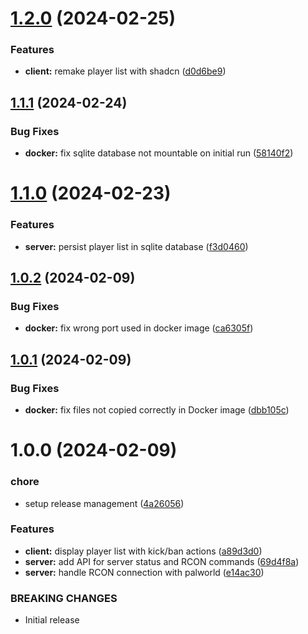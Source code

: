 # [1.2.0](https://github.com/na-ji/palworld-admin/compare/v1.1.1...v1.2.0) (2024-02-25)


### Features

* **client:** remake player list with shadcn ([d0d6be9](https://github.com/na-ji/palworld-admin/commit/d0d6be970f87d3e9b18e753ddc772ba17b0cd08b))

## [1.1.1](https://github.com/na-ji/palworld-admin/compare/v1.1.0...v1.1.1) (2024-02-24)


### Bug Fixes

* **docker:** fix sqlite database not mountable on initial run ([58140f2](https://github.com/na-ji/palworld-admin/commit/58140f27f9c1d74ec2e38966a968aecb87db0ede))

# [1.1.0](https://github.com/na-ji/palworld-admin/compare/v1.0.2...v1.1.0) (2024-02-23)


### Features

* **server:** persist player list in sqlite database ([f3d0460](https://github.com/na-ji/palworld-admin/commit/f3d0460688d25a5d486e547351ea6ad320377e33))

## [1.0.2](https://github.com/na-ji/palworld-admin/compare/v1.0.1...v1.0.2) (2024-02-09)


### Bug Fixes

* **docker:** fix wrong port used in docker image ([ca6305f](https://github.com/na-ji/palworld-admin/commit/ca6305f9ed245edc27ea5db9fa33f09f5693ca64))

## [1.0.1](https://github.com/na-ji/palworld-admin/compare/v1.0.0...v1.0.1) (2024-02-09)


### Bug Fixes

* **docker:** fix files not copied correctly in Docker image ([dbb105c](https://github.com/na-ji/palworld-admin/commit/dbb105c672e09a2e0c93b709f3a295f04c206044))

# 1.0.0 (2024-02-09)


### chore

* setup release management ([4a26056](https://github.com/na-ji/palworld-admin/commit/4a260562f366d359289d0d9c47271cc49738adaa))


### Features

* **client:** display player list with kick/ban actions ([a89d3d0](https://github.com/na-ji/palworld-admin/commit/a89d3d06088ac526505970362e6e29eff45da56b))
* **server:** add API for server status and RCON commands ([69d4f8a](https://github.com/na-ji/palworld-admin/commit/69d4f8a32b2eff67dcbd5ec368787a072c9625bc))
* **server:** handle RCON connection with palworld ([e14ac30](https://github.com/na-ji/palworld-admin/commit/e14ac30206f912f3514a08dadd20c9b86e0b601a))


### BREAKING CHANGES

* Initial release

